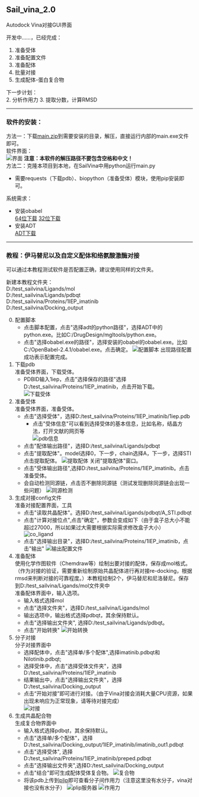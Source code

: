 ## Sail_vina_2.0
Autodock Vina对接GUI界面

开发中……，已经完成：  
1. 准备受体
1. 准备配置文件
2. 准备配体
3. 批量对接
4. 生成配体-蛋白复合物  

下一步计划：  
2. 分析作用力
3. 提取分数，计算RMSD

---
### 软件的安装：  
方法一：下载[main.zip](https://stmailhbtcmeducn-my.sharepoint.com/:u:/g/personal/1731701280_stmail_hbtcm_edu_cn/EZz41yb7CmxNvV9nDrWdVd4BbnDhGj5Dq9NwX1LYgkwZLg?e=dE3jFn)到需要安装的目录，解压，直接运行内部的main.exe文件即可。  
软件界面：  
![界面](./readme_pic/main_windows.jpg)
**注意：本软件的解压路径不要包含空格和中文！**  
方法二：克隆本项目到本地，在SailVina中用python运行main.py
- 需要requests（下载pdb）、biopython（准备受体）模块，使用pip安装即可。
  
系统需求：  
- 安装obabel   
    [64位下载](https://sourceforge.net/projects/openbabel/files/openbabel/2.4.1/OpenBabel-2.4.1.exe/download)
    [32位下载](https://sourceforge.net/projects/openbabel/files/openbabel/2.4.1/OpenBabel-2.4.1-x86.exe/download)
- 安装ADT  
[ADT下载](http://mgltools.scripps.edu/downloads/downloads/tars/releases/REL1.5.6/mgltools_win32_1.5.6_Setup.exe)

---

### 教程：伊马替尼以及自定义配体和络氨酸激酶对接
可以通过本教程测试软件是否配置正确，建议使用同样的文件夹。  

新建本教程文件夹：  
D:/test_sailvina/Ligands/mol  
D:/test_sailvina/Ligands/pdbqt  
D:/test_sailvina/Proteins/1IEP_imatinib  
D:/test_sailvina/Docking_output  

0. 配置脚本
    - 点击脚本配置，点击"选择adt的python路径"，选择ADT中的python.exe。比如C:/DrugDesign/mgltools/python.exe。
    - 点击"选择obabel.exe的路径"，选择安装的obabel的obabel.exe。比如C:/OpenBabel-2.4.1/obabel.exe。点击确定。
    ![配置脚本](./readme_pic/setting.jpg)
    出现路径配置成功表示配置完成。
1. 下载pdb  
准备受体界面，下载受体。  
    - PDBID输入1iep，点击"选择保存的路径"选择D:/test_sailvina/Proteins/1IEP_imatinib，点击开始下载。  
![下载受体](./readme_pic/download_pdb.jpg)
2. 准备受体  
准备受体界面，准备受体。  
    - 点击"选择受体"，选择D:/test_sailvina/Proteins/1IEP_imatinib/1iep.pdb
        - 点击"受体信息"可以看到选择受体的基本信息，比如名称，结晶方法，打开文献的网页等  
  ![pdb信息](./readme_pic/pdb_info.jpg)  
    - 点击"配体输出路径"，选择D:/test_sailvina/Ligands/pdbqt
    - 点击"提取配体"。model选择0，下一步，chain选择A，下一步，选择STI点击提取配体。
    ![提取配体](./readme_pic/exract_ligand.jpg)
    关闭"提取配体"窗口。
    - 点击"受体输出路径",选择D:/test_sailvina/Proteins/1IEP_imatinib。点击准备受体。
    - 会自动检测同源链，点击否不删除同源链（测试发现删除同源链会出现一些问题）
    ![同源检测](./readme_pic/save_homo.jpg)
3. 生成对接config文件  
准备对接配置界面，工具
    - 点击"读取共晶配体"。选择D:/test_sailvina/Ligands/pdbqt/A_STI.pdbqt
    - 点击"计算对接位点",点击"确定"，参数会变成如下（由于盒子总大小不能超过27000，所以如果过大需要根据实际需求修改盒子大小）  
    ![co_ligand](./readme_pic/load_co_ligand.jpg)
    - 点击"选择输出目录"，选择D:/test_sailvina/Proteins/1IEP_imatinib，点击"输出"
    ![输出配置文件](./readme_pic/sava_config.jpg)
4. 准备配体  
使用化学作图软件（Chemdraw等）绘制出要对接的配体，保存成mol格式。（作为对接的验证，需要重新绘制原始共晶配体进行再对接re-docking，根据rmsd来判断对接的可靠程度。）本教程绘制2个，伊马替尼和尼洛替尼。保存到D:/test_sailvina/Ligands/mol文件夹中  
准备配体界面中，输入选项。
    - 输入格式选择mol
    - 点击"选择文件夹"，选择D:/test_sailvina/Ligands/mol
    - 输出选项中，输出格式选择pdbqt，其余保持默认。
    - 点击"选择输出文件夹", 选择D:/test_sailvina/Ligands/pdbqt。
    - 点击"开始转换"
    ![开始转换](./readme_pic/preped_ligands.jpg)
5. 分子对接  
分子对接界面中  
    - 选择配体中，点击"选择单/多个配体",选择imatinib.pdbqt和Nilotinib.pdbqt;
    - 选择受体中，点击"选择受体文件夹"，选择D:/test_sailvina/Proteins/1IEP_imatinib
    - 结果输出中，点击"选择输出文件夹"，选择D:/test_sailvina/Docking_output
    - 点击“开始对接”即可进行对接。（由于Vina对接会消耗大量CPU资源，如果出现未响应为正常现象，请等待对接完成）  
    ![对接](./readme_pic/docking.jpg)
6. 生成共晶配合物  
生成复合物界面中
    - 输入格式选择pdbqt，其余保持默认。
    - 点击"选择单/多个配体"，选择D:/test_sailvina/Docking_output/1IEP_imatinib/imatinib_out1.pdbqt
    - 点击"选择受体", 选择D:/test_sailvina/Proteins/1IEP_imatinib/preped.pdbqt
    - 点击"选择输出文件夹",选择D:/test_sailvina/Docking_output
    - 点击"结合"即可生成配体受体复合物。
    ![复合物](./readme_pic/complex.jpg)
    - 将该pdb上传到[plip](https://projects.biotec.tu-dresden.de/plip-web/plip)即可查看分子间作用力（注意这里没有水分子，vina对接也没有水分子）
    ![plip服务器](./readme_pic/plip.jpg)
    ![作用力](./readme_pic/plip_interaction.jpg)
    
